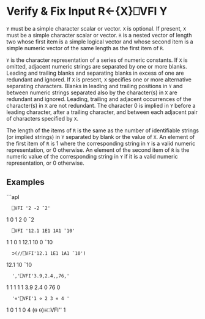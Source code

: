 <!-- Hidden search keywords -->
<div style="display: none;">
  ⎕VFI VFI
</div>





<h1 class="heading"><span class="name">Verify & Fix Input</span> <span class="command">R←{X}⎕VFI Y</span></h1>




`Y` must be a simple character scalar or vector. `X` is optional.  If present, `X` must be a simple character scalar or vector.  `R` is a nested vector of length two whose first item is a simple logical vector and whose second item is a simple numeric vector of the same length as the first item of `R`.



`Y` is the character representation of a series of numeric constants.  If `X` is omitted, adjacent numeric strings are separated by one or more blanks.  Leading and trailing blanks and separating blanks in excess of one are redundant and ignored.  If `X` is present, `X` specifies one or more alternative separating characters.  Blanks in leading and trailing positions in `Y` and between numeric strings separated also by the character(s) in `X` are redundant and ignored.  Leading, trailing and adjacent occurrences of the character(s) in `X` are not redundant.  The character 0 is implied in `Y` before a leading character, after a trailing character, and between each adjacent pair of characters specified by `X`.


The length of the items of `R` is the same as the number of identifiable strings (or implied strings) in `Y` separated by blank or the value of `X`.  An element of the first item of `R` is 1 where the corresponding string in `Y` is a valid numeric representation, or 0 otherwise.  An element of the second item of `R` is the numeric value of the corresponding string in `Y` if it is a valid numeric representation, or 0 otherwise.

<h2 class="example">Examples</h2>
```apl

      ⎕VFI '2 -2 ¯2'
 1 0 1  2 0 ¯2
 
      ⎕VFI '12.1 1E1 1A1 ¯10'
 1 1 0 1  12.1 10 0 ¯10
 
      ⊃(//⎕VFI'12.1 1E1 1A1 ¯10')
12.1 10 ¯10
 
      ','⎕VFI'3.9,2.4,,76,'
 1 1 1 1 1  3.9 2.4 0 76 0
 
      '⋄'⎕VFI'1 ⋄ 2 3 ⋄ 4 '
 1 0 1  1 0 4
      (⍬ ⍬)≡⎕VFI''
1
```


